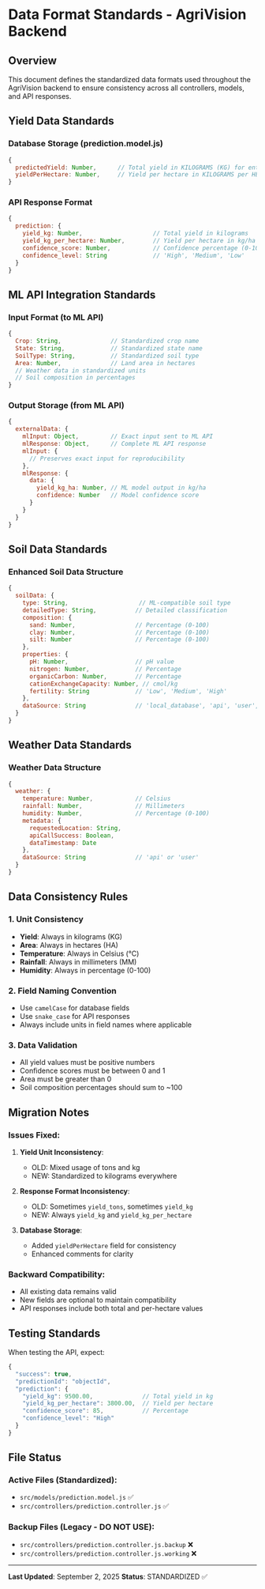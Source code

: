 # Data Format Standards - AgriVision Backend

## Overview
This document defines the standardized data formats used throughout the AgriVision backend to ensure consistency across all controllers, models, and API responses.

## Yield Data Standards

### Database Storage (prediction.model.js)
```javascript
{
  predictedYield: Number,      // Total yield in KILOGRAMS (KG) for entire land area
  yieldPerHectare: Number,     // Yield per hectare in KILOGRAMS per HECTARE (KG/HA)
}
```

### API Response Format
```javascript
{
  prediction: {
    yield_kg: Number,                    // Total yield in kilograms
    yield_kg_per_hectare: Number,        // Yield per hectare in kg/ha
    confidence_score: Number,            // Confidence percentage (0-100)
    confidence_level: String             // 'High', 'Medium', 'Low'
  }
}
```

## ML API Integration Standards

### Input Format (to ML API)
```javascript
{
  Crop: String,              // Standardized crop name
  State: String,             // Standardized state name  
  SoilType: String,          // Standardized soil type
  Area: Number,              // Land area in hectares
  // Weather data in standardized units
  // Soil composition in percentages
}
```

### Output Storage (from ML API)
```javascript
{
  externalData: {
    mlInput: Object,         // Exact input sent to ML API
    mlResponse: Object,      // Complete ML API response
    mlInput: {
      // Preserves exact input for reproducibility
    },
    mlResponse: {
      data: {
        yield_kg_ha: Number, // ML model output in kg/ha
        confidence: Number   // Model confidence score
      }
    }
  }
}
```

## Soil Data Standards

### Enhanced Soil Data Structure
```javascript
{
  soilData: {
    type: String,                    // ML-compatible soil type
    detailedType: String,           // Detailed classification
    composition: {
      sand: Number,                 // Percentage (0-100)
      clay: Number,                 // Percentage (0-100)
      silt: Number                  // Percentage (0-100)
    },
    properties: {
      pH: Number,                   // pH value
      nitrogen: Number,             // Percentage
      organicCarbon: Number,        // Percentage
      cationExchangeCapacity: Number, // cmol/kg
      fertility: String             // 'Low', 'Medium', 'High'
    },
    dataSource: String              // 'local_database', 'api', 'user', 'fallback'
  }
}
```

## Weather Data Standards

### Weather Data Structure
```javascript
{
  weather: {
    temperature: Number,            // Celsius
    rainfall: Number,               // Millimeters
    humidity: Number,               // Percentage (0-100)
    metadata: {
      requestedLocation: String,
      apiCallSuccess: Boolean,
      dataTimestamp: Date
    },
    dataSource: String              // 'api' or 'user'
  }
}
```

## Data Consistency Rules

### 1. Unit Consistency
- **Yield**: Always in kilograms (KG)
- **Area**: Always in hectares (HA)
- **Temperature**: Always in Celsius (°C)
- **Rainfall**: Always in millimeters (MM)
- **Humidity**: Always in percentage (0-100)

### 2. Field Naming Convention
- Use `camelCase` for database fields
- Use `snake_case` for API responses
- Always include units in field names where applicable

### 3. Data Validation
- All yield values must be positive numbers
- Confidence scores must be between 0 and 1
- Area must be greater than 0
- Soil composition percentages should sum to ~100

## Migration Notes

### Issues Fixed:
1. **Yield Unit Inconsistency**: 
   - OLD: Mixed usage of tons and kg
   - NEW: Standardized to kilograms everywhere

2. **Response Format Inconsistency**:
   - OLD: Sometimes `yield_tons`, sometimes `yield_kg`
   - NEW: Always `yield_kg` and `yield_kg_per_hectare`

3. **Database Storage**:
   - Added `yieldPerHectare` field for consistency
   - Enhanced comments for clarity

### Backward Compatibility:
- All existing data remains valid
- New fields are optional to maintain compatibility
- API responses include both total and per-hectare values

## Testing Standards

When testing the API, expect:
```javascript
{
  "success": true,
  "predictionId": "objectId",
  "prediction": {
    "yield_kg": 9500.00,              // Total yield in kg
    "yield_kg_per_hectare": 3800.00,  // Yield per hectare
    "confidence_score": 85,           // Percentage
    "confidence_level": "High"
  }
}
```

## File Status

### Active Files (Standardized):
- `src/models/prediction.model.js` ✅
- `src/controllers/prediction.controller.js` ✅

### Backup Files (Legacy - DO NOT USE):
- `src/controllers/prediction.controller.js.backup` ❌
- `src/controllers/prediction.controller.js.working` ❌

---
**Last Updated**: September 2, 2025
**Status**: STANDARDIZED ✅
